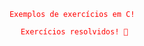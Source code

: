 <!DOCTYPE html>
<html>
<head>
<style>
body {
	color: red;
}
h1 {
	color: #00FF00;
}
p {
	color: rgb(0,0,255)
}
</style>
</head>
<body>

<p>
	<div align="center"

          Exemplos de exercícios em C! 
     
          Exercícios resolvidos! 🥷
	
</p>
</body>
</html>

